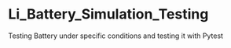 # Li_Battery_Simulation_Testing
Testing Battery under specific conditions and testing it with Pytest
